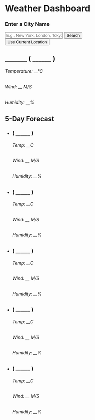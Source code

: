 <!DOCTYPE html>
<html lang="en">

<head>
    <meta charset="utf-8">
    <title>Weather App Project JavaScript</title>
    <link rel="stylesheet" href="styles.css">
    <meta name="viewport" content="width=device-width, initial-scale=1.0">
    <script src="script.js" defer></script>
</head>

<body>
    <h1>Weather Dashboard</h1>
    <div class="container">
        <div class="weather-input">
            <h3>Enter a City Name</h3>
            <input class="city-input" type="text" placeholder="E.g., New York, London, Tokyo">
            <button class="search-btn">Search</button>
            <div class="separator"></div>
            <button class="location-btn">Use Current Location</button>
        </div>
        <div class="weather-data">
            <div class="current-weather">
                <div class="details">
                    <h2>_______ ( ______ )</h2>
                    <h6>Temperature: __°C</h6>
                    <h6>Wind: __ M/S</h6>
                    <h6>Humidity: __%</h6>
                </div>
            </div>
            <div class="days-forecast">
                <h2>5-Day Forecast</h2>
                <ul class="weather-cards">
                    <li class="card">
                        <h3>( ______ )</h3>
                        <h6>Temp: __C</h6>
                        <h6>Wind: __ M/S</h6>
                        <h6>Humidity: __%</h6>
                    </li>
                    <li class="card">
                        <h3>( ______ )</h3>
                        <h6>Temp: __C</h6>
                        <h6>Wind: __ M/S</h6>
                        <h6>Humidity: __%</h6>
                    </li>
                    <li class="card">
                        <h3>( ______ )</h3>
                        <h6>Temp: __C</h6>
                        <h6>Wind: __ M/S</h6>
                        <h6>Humidity: __%</h6>
                    </li>
                    <li class="card">
                        <h3>( ______ )</h3>
                        <h6>Temp: __C</h6>
                        <h6>Wind: __ M/S</h6>
                        <h6>Humidity: __%</h6>
                    </li>
                    <li class="card">
                        <h3>( ______ )</h3>
                        <h6>Temp: __C</h6>
                        <h6>Wind: __ M/S</h6>
                        <h6>Humidity: __%</h6>
                    </li>
                </ul>
            </div>
        </div>
    </div>

</body>

</html>
